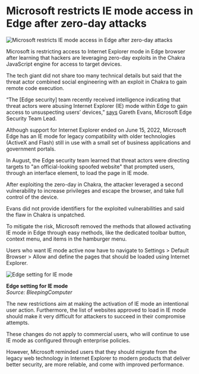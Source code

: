 # Microsoft restricts IE mode access in Edge after zero-day attacks

![Microsoft restricts IE mode access in Edge after zero-day attacks](https://www.bleepstatic.com/content/hl-images/2021/06/01/Microsoft-Edge.jpg)

Microsoft is restricting access to Internet Explorer mode in Edge browser after learning that hackers are leveraging zero-day exploits in the Chakra JavaScript engine for access to target devices.

The tech giant did not share too many technical details but said that the threat actor combined social engineering with an exploit in Chakra to gain remote code execution.

“The \[Edge security\] team recently received intelligence indicating that threat actors were abusing Internet Explorer (IE) mode within Edge to gain access to unsuspecting users’ devices,” [says](https://microsoftedge.github.io/edgevr/posts/Changes-to-Internet-Explorer-Mode-in-Microsoft-Edge/) Gareth Evans, Microsoft Edge Security Team Lead.

Although support for Internet Explorer ended on June 15, 2022, Microsoft Edge has an IE mode for legacy compatibility with older technologies (ActiveX and Flash) still in use with a small set of business applications and government portals.

In August, the Edge security team learned that threat actors were directing targets to "an official-looking spoofed website" that prompted users, through an interface element, to load the page in IE mode.

After exploiting the zero-day in Chakra, the attacker leveraged a second vulnerability to increase privileges and escape the browser, and take full control of the device.

Evans did not provide identifiers for the exploited vulnerabilities and said the flaw in Chakra is unpatched.

To mitigate the risk, Microsoft removed the methods that allowed activating IE mode in Edge through easy methods, like the dedicated toolbar button, context menu, and items in the hamburger menu.

Users who want IE mode active now have to navigate to Settings > Default Browser > Allow and define the pages that should be loaded using Internet Explorer.

![Edge setting for IE mode](https://www.bleepstatic.com/images/news/u/1220909/2025/October/edge.jpg)

**Edge setting for IE mode**  
_Source: BleepingComputer_

The new restrictions aim at making the activation of IE mode an intentional user action. Furthermore, the list of websites approved to load in IE mode should make it very difficult for attackers to succeed in their compromise attempts.

These changes do not apply to commercial users, who will continue to use IE mode as configured through enterprise policies.

However, Microsoft reminded users that they should migrate from the legacy web technology in Internet Explorer to modern products that deliver better security, are more reliable, and come with improved performance.
